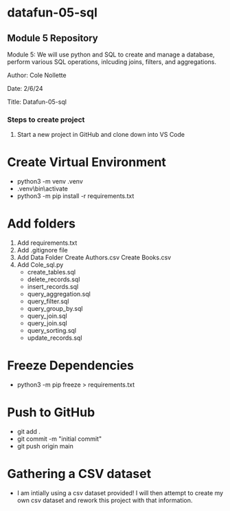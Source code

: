 # datafun-05-sql

## Module 5 Repository
Module 5: We will use python and SQL to create and manage a database, perform various SQL operations,
inlcuding joins, filters, and aggregations.

Author: Cole Nollette

Date: 2/6/24

Title: Datafun-05-sql

### Steps to create project
1. Start a new project in GitHub and clone down into VS Code

# Create Virtual Environment

- python3 -m venv .venv
- .venv\bin\activate
- python3 -m pip install -r requirements.txt

# Add folders
1. Add requirements.txt
2. Add .gitignore file
3. Add Data Folder
    Create Authors.csv
    Create Books.csv
4. Add Cole_sql.py
    - create_tables.sql
    - delete_records.sql
    - insert_records.sql
    - query_aggregation.sql
    - query_filter.sql
    - query_group_by.sql
    - query_join.sql
    - query_join.sql
    - query_sorting.sql
    - update_records.sql
    

# Freeze Dependencies

- python3 -m pip freeze > requirements.txt

# Push to GitHub

- git add .
- git commit -m "initial commit"
- git push origin main

# Gathering a CSV dataset
- I am intially using a csv dataset provided! I will then attempt to create my own csv dataset and rework this project with that information.

